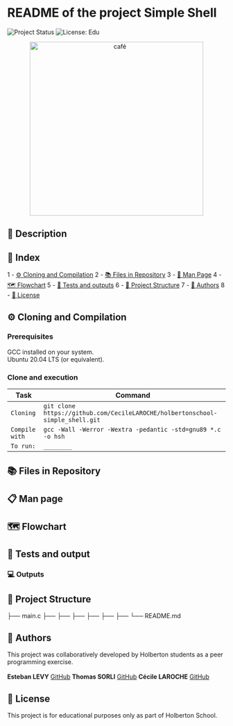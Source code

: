 # README of the project Simple Shell

![Project Status](https://img.shields.io/badge/status-development-yellow) ![License: Edu](https://img.shields.io/badge/license-Educational-lightgrey)

<p align="center"><img src="https://media0.giphy.com/media/v1.Y2lkPTc5MGI3NjExM3hud3Y3dG5sMXI3MHNwZ3dwem5sc3Jsa3lmdmZpYm9wbHd4NWN4ZiZlcD12MV9pbnRlcm5hbF9naWZfYnlfaWQmY3Q9Zw/qPa9vUYCUrx6w/giphy.gif" alt="café" width="400"><!-- markdownlint-disable-line MD033 --></p>

## 📖 Description

## 🧭 Index

1 - [⚙️ Cloning and Compilation](#cloning-and-compilation)
2 - [📚 Files in Repository](#-files-in-repository)
3 - [📄 Man Page](#-man-page)
4 - [🗺️ Flowchart](#flowchart)
5 - [🧪 Tests and outputs](#-tests-and-output)
6 - [📁 Project Structure](#-project-structure)
7 - [👥 Authors](#-authors)
8 - [📜 License](#-license)

## ⚙️ Cloning and Compilation

### Prerequisites

GCC installed on your system.\
Ubuntu 20.04 LTS (or equivalent).

### Clone and execution

| Task |Command|
|--------------------------------------------|-------------------------------------------------------|
| `Cloning` | `git clone https://github.com/CecileLAROCHE/holbertonschool-simple_shell.git` |
| `Compile with` | `gcc -Wall -Werror -Wextra -pedantic -std=gnu89 *.c -o hsh` |
| `To run:` | `________` |

## 📚 Files in Repository

## 📋 Man page

## 🗺️ Flowchart

## 🧪 Tests and output

### 💻 Outputs

## 📁 Project Structure

├── main.c
├──
├──
├──
├──
├──
├──
└── README.md

## 👥 Authors

This project was collaboratively developed by Holberton students as a peer programming exercise.\
\
**Esteban LEVY** [GitHub](https://github.com/ST-GuY)
**Thomas SORLI** [GitHub](https://github.com/Pendarium)
**Cécile LAROCHE** [GitHub](https://github.com/CecileLAROCHE)

## 📜 License

This project is for educational purposes only as part of Holberton School.
